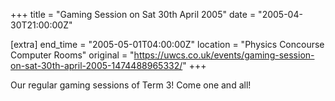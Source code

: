 +++
title = "Gaming Session on Sat 30th April 2005"
date = "2005-04-30T21:00:00Z"

[extra]
end_time = "2005-05-01T04:00:00Z"
location = "Physics Concourse Computer Rooms"
original = "https://uwcs.co.uk/events/gaming-session-on-sat-30th-april-2005-1474488965332/"
+++

Our regular gaming sessions of Term 3\! Come one and all\!

